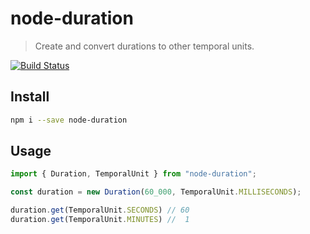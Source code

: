 # node-duration

> Create and convert durations to other temporal units.

[![Build Status](https://travis-ci.org/cristianrgreco/node-duration.svg?branch=master)](https://travis-ci.org/cristianrgreco/node-duration)

## Install

```bash
npm i --save node-duration
```

## Usage

```javascript
import { Duration, TemporalUnit } from "node-duration";

const duration = new Duration(60_000, TemporalUnit.MILLISECONDS);

duration.get(TemporalUnit.SECONDS) // 60
duration.get(TemporalUnit.MINUTES) //  1
```
